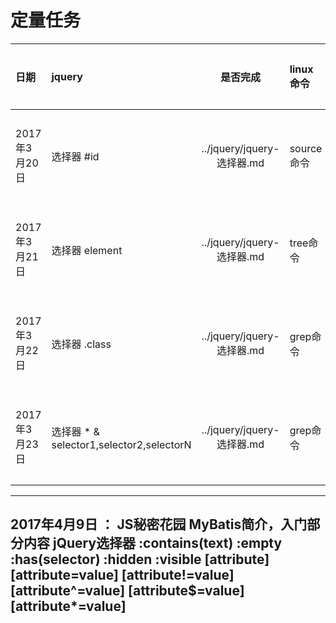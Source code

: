 

# 定量任务


| 日期  | jquery | 是否完成  |  linux命令 | 是否完成   | 设计模式 | 是否完成   |   非限定  | 是否完成   | 
| :--  | :-- | :--: | :-- | :--: | :-- | :--: | :-- | :--: |
| 2017年3月20日 |  选择器 #id        |  ../jquery/jquery-选择器.md        |   source命令 |   ../linux/Linux - source 命令.md    |  单一职责原则    |  ../design-patterns/六大原则.md   |   初始化与清理   |        |
| 2017年3月21日 |  选择器 element        |  ../jquery/jquery-选择器.md        |  tree命令   |   ../linux/Linux - tree 命令.md     | 开闭原则    |     |  初始化与清理    |        |
| 2017年3月22日 |  选择器 .class        |     ../jquery/jquery-选择器.md     |  grep命令   |   ../linux/Linux - grep 命令.md     | 开闭原则    |   ../design-patterns/六大原则.md    |  初始化与清理    |  √   |
| 2017年3月23日 |  选择器 * & selector1,selector2,selectorN       |     ../jquery/jquery-选择器.md     |  grep命令   |   ../linux/Linux - grep 命令.md     |     |       |  访问权限控制    |     |

---

2017年4月9日 ：
JS秘密花园
MyBatis简介，入门部分内容
jQuery选择器 :contains(text)  :empty :has(selector) :hidden :visible  [attribute]  [attribute=value] [attribute!=value] [attribute^=value] [attribute$=value] [attribute*=value]
---
